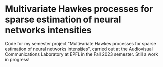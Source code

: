 # Multivariate Hawkes processes for sparse estimation of neural networks intensities
Code for my semester project "Multivariate Hawkes processes for sparse estimation of neural networks intensities", carried out at the Audiovisual Communications Laboratory at EPFL in the Fall 2023 semester. Still a work in progress!
